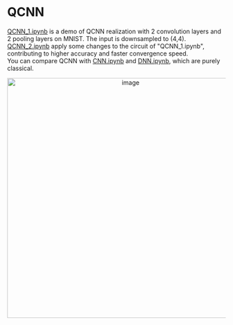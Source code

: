 # QCNN
[QCNN_1.ipynb](.%2FQCNN_1.ipynb) is a demo of QCNN realization with 2 convolution layers and 2 pooling layers on MNIST. The input is downsampled to (4,4).   <br/>
[QCNN_2.ipynb](.%2FQCNN_2.ipynb) apply some changes to the circuit of "QCNN_1.ipynb", contributing to higher accuracy and faster convergence speed.   <br/>
You can compare QCNN with [CNN.ipynb](.%2FCNN.ipynb) and [DNN.ipynb](.%2FDNN.ipynb), which are purely classical. <br/>
<center>
  <img width="553" alt="image" src="https://user-images.githubusercontent.com/114171061/199900153-a008867e-938b-45e2-9431-9870a16e5c28.png">
</center>
